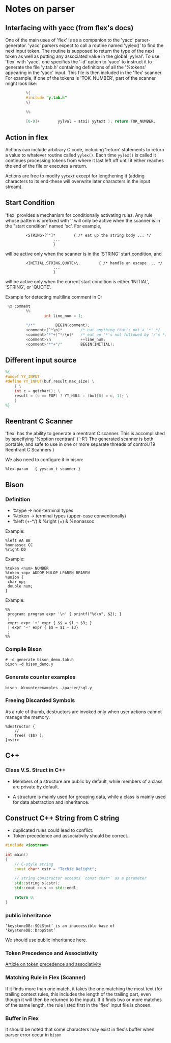 # Notes on parser

## Interfacing with yacc (from flex's docs)

One of the main uses of 'flex' is as a companion to the 'yacc'
parser-generator.  'yacc' parsers expect to call a routine named
'yylex()' to find the next input token. The routine is supposed to
return the type of the next token as well as putting any associated
value in the global 'yylval'. To use 'flex' with 'yacc', one specifies
the '-d' option to 'yacc' to instruct it to generate the file 'y.tab.h'
containing definitions of all the '%tokens' appearing in the 'yacc'
input. This file is then included in the 'flex' scanner. For example,
if one of the tokens is 'TOK_NUMBER', part of the scanner might look
like:

```lex
         %{
         #include "y.tab.h"
         %}
     
         %%
     
         [0-9]+        yylval = atoi( yytext ); return TOK_NUMBER;
```

## Action in flex

Actions can include arbitrary C code, including 'return' statements
to return a value to whatever routine called `yylex()`. Each time
`yylex()` is called it continues processing tokens from where it last
left off until it either reaches the end of the file or executes a
return.

Actions are free to modify `yytext` except for lengthening it (adding
characters to its end-these will overwrite later characters in the input
stream).

## Start Condition

'flex' provides a mechanism for conditionally activating rules. Any
rule whose pattern is prefixed with '<sc>' will only be active when the
scanner is in the "start condition" named 'sc'. For example,

```
         <STRING>[^"]*        { /* eat up the string body ... */
                     ...
                     }
```

will be active only when the scanner is in the 'STRING' start
condition, and

```
         <INITIAL,STRING,QUOTE>\.        { /* handle an escape ... */
                     ...
                     } 
```

will be active only when the current start condition is either
'INITIAL', 'STRING', or 'QUOTE'.

Example for detecting multiline comment in C:

```lex
 %x comment
         %%
                 int line_num = 1;
     
         "/*"         BEGIN(comment);
         <comment>[^*\n]*        /* eat anything that's not a '*' */
         <comment>"*"+[^*/\n]*   /* eat up '*'s not followed by '/'s */
         <comment>\n             ++line_num;
         <comment>"*"+"/"        BEGIN(INITIAL);
```

## Different input source

```flex
%{
#undef YY_INPUT
#define YY_INPUT(buf,result,max_size) \
    { \
    int c = getchar(); \
    result = (c == EOF) ? YY_NULL : (buf[0] = c, 1); \
    }
%}
```

## Reentrant C Scanner

'flex' has the ability to generate a reentrant C scanner. This is
accomplished by specifying '%option reentrant' ('-R') The generated
scanner is both portable, and safe to use in one or more separate
threads of control.(19 Reentrant C Scanners
)

We also need to configure it in bison:

```bison
%lex-param   { yyscan_t scanner }
```

## Bison

### Definition

+ %type -> non-terminal types
+ %token -> terminal types (upper-case conventionally)
+ %left (+-*/) & %right (=) & %nonassoc

Example:

```bison
%left AA BB
%nonassoc CC
%right DD
```

Example:

```bison
%token <num> NUMBER
%token <op> ADDOP MULOP LPAREN RPAREN
%union {
 char op;
 double num;
}
```


Example:

```bison
%%
 program: program expr '\n' { printf("%d\n", $2); }
 ;
 expr: expr '+' expr { $$ = $1 + $3; }
 | expr '-' expr { $$ = $1 - $3}
 ;
%%
```


### Compile Bison

```shell
# -d generate bison_demo.tab.h
bison -d bison_demo.y
```

### Generate counter examples

```shell
bison -Wcounterexamples ./parser/sql.y 
```

### Freeing Discarded Symbols

As a rule of thumb, destructors are invoked only when user actions cannot manage the memory.

```bison
%destructor {
    //
    free( ($$) );
}<str>
```

## C++

### Class V.S. Struct in C++

+ Members of a structure are public by default, while members of a class are private by default.

+ A structure is mainly used for grouping data, while a class is mainly used for data abstraction and inheritance.

## Construct C++ String from C string

+ duplicated rules could lead to conflict.
+ Token precedence and associativity should be correct.

```c++
#include <iostream>
 
int main()
{
    // C-style string
    const char* cstr = "Techie Delight";
 
    // string constructor accepts `const char*` as a parameter
    std::string s(cstr);
    std::cout << s << std::endl;
 
    return 0;
}
```

### public inheritance

```shell
‘keystoneDB::SQLStmt’ is an inaccessible base of ‘keystoneDB::DropStmt’
```

We should use public inheritance here.

### Token Precedence and Associativity

[Article on token precedence and associativity ](https://cloud.tencent.com/developer/article/2190364)

### Matching Rule in Flex (Scanner)

If it finds more than one match, it takes the one matching the most text (for trailing context
rules, this includes the length of the trailing part, even though it
will then be returned to the input). If it finds two or more matches of
the same length, the rule listed first in the 'flex' input file is
chosen.

### Buffer in Flex

It should be noted that some characters may exist in flex's buffer when parser error occur in `bison`


